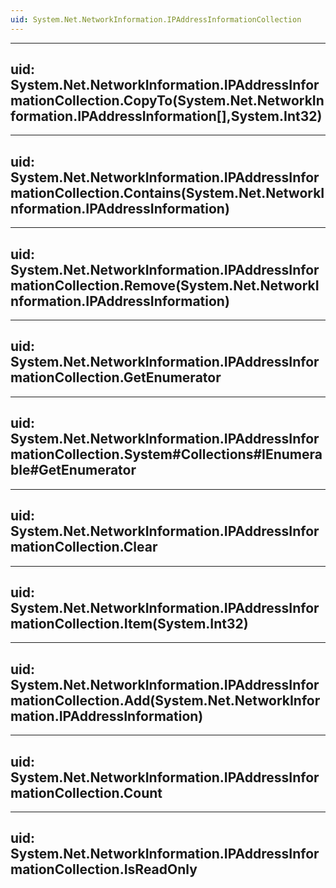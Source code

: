 ```yaml
---
uid: System.Net.NetworkInformation.IPAddressInformationCollection
---
```


---
uid: System.Net.NetworkInformation.IPAddressInformationCollection.CopyTo(System.Net.NetworkInformation.IPAddressInformation[],System.Int32)
---

---
uid: System.Net.NetworkInformation.IPAddressInformationCollection.Contains(System.Net.NetworkInformation.IPAddressInformation)
---

---
uid: System.Net.NetworkInformation.IPAddressInformationCollection.Remove(System.Net.NetworkInformation.IPAddressInformation)
---

---
uid: System.Net.NetworkInformation.IPAddressInformationCollection.GetEnumerator
---

---
uid: System.Net.NetworkInformation.IPAddressInformationCollection.System#Collections#IEnumerable#GetEnumerator
---

---
uid: System.Net.NetworkInformation.IPAddressInformationCollection.Clear
---

---
uid: System.Net.NetworkInformation.IPAddressInformationCollection.Item(System.Int32)
---

---
uid: System.Net.NetworkInformation.IPAddressInformationCollection.Add(System.Net.NetworkInformation.IPAddressInformation)
---

---
uid: System.Net.NetworkInformation.IPAddressInformationCollection.Count
---

---
uid: System.Net.NetworkInformation.IPAddressInformationCollection.IsReadOnly
---
